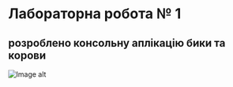 # Лабораторна робота № 1
## розроблено консольну аплікацію бики та корови

![Image alt](https://github.com/baranovskyioleksandr/kpp-lab-1/raw/master/Безымянный.png)
